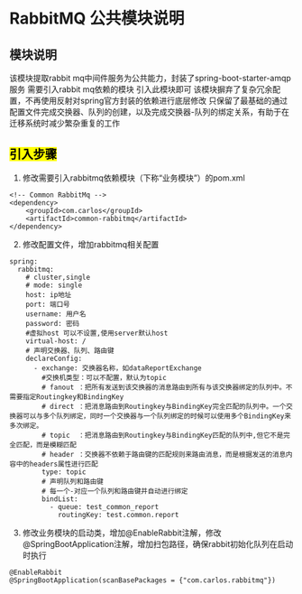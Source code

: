 # RabbitMQ 公共模块说明
## 模块说明
该模块提取rabbit mq中间件服务为公共能力，封装了spring-boot-starter-amqp服务
需要引入rabbit mq依赖的模块 引入此模块即可
该模块摒弃了复杂冗余配置，不再使用反射对spring官方封装的依赖进行底层修改
只保留了最基础的通过配置文件完成交换器、队列的创建，以及完成交换器-队列的绑定关系，有助于在迁移系统时减少繁杂重复的工作
## <mark>引入步骤
1. 修改需要引入rabbitmq依赖模块（下称“业务模块”）的pom.xml
```
<!-- Common RabbitMq -->
<dependency>
    <groupId>com.carlos</groupId>
    <artifactId>common-rabbitmq</artifactId>
</dependency>
```
2. 修改配置文件，增加rabbitmq相关配置

```
spring:
  rabbitmq:
    # cluster,single
    # mode: single
    host: ip地址
    port: 端口号
    username: 用户名
    password: 密码
    #虚拟host 可以不设置,使用server默认host
    virtual-host: /
    # 声明交换器、队列、路由键
    declareConfig:
      - exchange: 交换器名称，如dataReportExchange
        #交换机类型：可以不配置，默认为topic
        # fanout ：把所有发送到该交换器的消息路由到所有与该交换器绑定的队列中。不需要指定Routingkey和BindingKey
        # direct ：把消息路由到Routingkey与BindingKey完全匹配的队列中。一个交换器可以与多个队列绑定，同时一个交换器与一个队列绑定的时候可以使用多个BindingKey来多次绑定。
        # topic  ：把消息路由到Routingkey与BindingKey匹配的队列中,但它不是完全匹配，而是模糊匹配
        # header ：交换器不依赖于路由键的匹配规则来路由消息，而是根据发送的消息内容中的headers属性进行匹配
        type: topic
        # 声明队列和路由键
        # 每一个-对应一个队列和路由键并自动进行绑定
        bindList:
          - queue: test_common_report
            routingKey: test.common.report
```
3. 修改业务模块的启动类，增加@EnableRabbit注解，修改@SpringBootApplication注解，增加扫包路径，确保rabbit初始化队列在启动时执行

```
@EnableRabbit
@SpringBootApplication(scanBasePackages = {"com.carlos.rabbitmq"})
```

